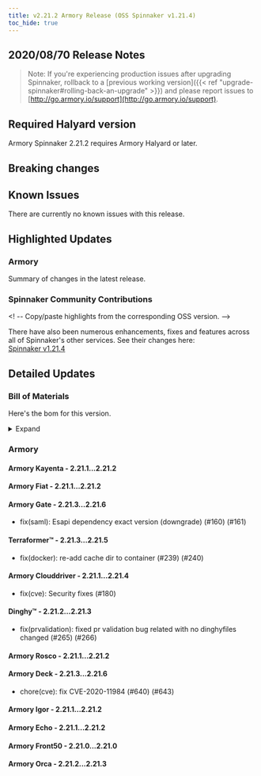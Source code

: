 ```yaml
---
title: v2.21.2 Armory Release (OSS Spinnaker v1.21.4)
toc_hide: true
---
```


## 2020/08/70 Release Notes

> Note: If you're experiencing production issues after upgrading Spinnaker, rollback to a [previous working version]({{< ref "upgrade-spinnaker#rolling-back-an-upgrade" >}}) and please report issues to [http://go.armory.io/support](http://go.armory.io/support).
## Required Halyard version

Armory Spinnaker 2.21.2 requires Armory Halyard <PUT IN A VERSION NUMBER> or later.

## Breaking changes
<!-- Copy/paste from the previous version if there are recent ones. We can drop breaking changes after 3 minor versions. -->

## Known Issues
<!-- Copy/paste known issues from the previous version if they're not fixed -->
There are currently no known issues with this release.

## Highlighted Updates

### Armory

Summary of changes in the latest release.

###  Spinnaker Community Contributions

<! -- Copy/paste highlights from the corresponding OSS version. -->

There have also been numerous enhancements, fixes and features across all of Spinnaker's other services. See their changes here:  
[Spinnaker v1.21.4](https://www.spinnaker.io/community/releases/versions/1-21-4-changelog)

## Detailed Updates

### Bill of Materials
Here's the bom for this version.
<details><summary>Expand</summary>
<pre class="highlight">
<code>version: 2.21.2
timestamp: "2020-08-24 19:44:03"
services:
    clouddriver:
        commit: bad246c6
        version: 2.21.4
    deck:
        commit: 53d7adc3
        version: 2.21.6
    dinghy:
        commit: 8fa8c0ae
        version: 2.21.3
    echo:
        commit: 17a274cf
        version: 2.21.2
    fiat:
        commit: a7b64e03
        version: 2.21.2
    front50:
        commit: 9b3d3bac
        version: 2.21.0
    gate:
        commit: "844223e9"
        version: 2.21.6
    igor:
        commit: b3a7e1fc
        version: 2.21.2
    kayenta:
        commit: 7caca133
        version: 2.21.2
    monitoring-daemon:
        version: 2.21.0
    monitoring-third-party:
        version: 2.21.0
    orca:
        commit: e969ea99
        version: 2.21.3
    rosco:
        commit: f9f89e5a
        version: 2.21.2
    terraformer:
        commit: 516ca41a
        version: 2.21.5
dependencies:
    redis:
        version: 2:2.8.4-2
artifactSources:
    dockerRegistry: docker.io/armory
</code>
</pre>
</details>

### Armory


#### Armory Kayenta - 2.21.1...2.21.2


#### Armory Fiat - 2.21.1...2.21.2


#### Armory Gate - 2.21.3...2.21.6

  - fix(saml): Esapi dependency exact version (downgrade) (#160) (#161)

#### Terraformer™ - 2.21.3...2.21.5

  - fix(docker): re-add cache dir to container (#239) (#240)

#### Armory Clouddriver - 2.21.1...2.21.4

  - fix(cve): Security fixes (#180)

#### Dinghy™ - 2.21.2...2.21.3

  - fix(prvalidation): fixed pr validation bug related with no dinghyfiles changed (#265) (#266)

#### Armory Rosco - 2.21.1...2.21.2


#### Armory Deck - 2.21.3...2.21.6

  - chore(cve): fix CVE-2020-11984 (#640) (#643)

#### Armory Igor - 2.21.1...2.21.2


#### Armory Echo - 2.21.1...2.21.2


#### Armory Front50 - 2.21.0...2.21.0


#### Armory Orca - 2.21.2...2.21.3


